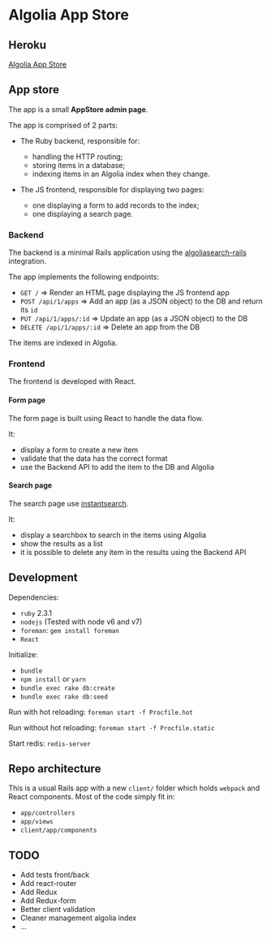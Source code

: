 # Algolia App Store

## Heroku
[Algolia App Store](https://vast-hamlet-23911.herokuapp.com)

## App store

The app is a small **AppStore admin page**.

The app is comprised of 2 parts:

- The Ruby backend, responsible for:
  - handling the HTTP routing;
  - storing items in a database;
  - indexing items in an Algolia index when they change.

- The JS frontend, responsible for displaying two pages:
  - one displaying a form to add records to the index;
  - one displaying a search page.

### Backend

The backend is a minimal Rails application using the [algoliasearch-rails](https://github.com/algolia/algoliasearch-rails) integration.

The app implements the following endpoints:

  - `GET /` => Render an HTML page displaying the JS frontend app
  - `POST /api/1/apps` => Add an app (as a JSON object) to the DB and return its `id`
  - `PUT /api/1/apps/:id` => Update an app (as a JSON object) to the DB
  - `DELETE /api/1/apps/:id` => Delete an app from the DB

The items are indexed in Algolia.

### Frontend

The frontend is developed with React.

#### Form page

The form page is built using React to handle the data flow.

It:
  - display a form to create a new item
  - validate that the data has the correct format
  - use the Backend API to add the item to the DB and Algolia

#### Search page

The search page use [instantsearch](https://github.com/algolia/instantsearch.js).

It:
  - display a searchbox to search in the items using Algolia
  - show the results as a list
  - it is possible to delete any item in the results using the Backend API

## Development

Dependencies:
- `ruby` 2.3.1
- `nodejs` (Tested with node v6 and v7)
- `foreman`: `gem install foreman`
- `React`

Initialize:
- `bundle`
- `npm install` or `yarn`
- `bundle exec rake db:create`
- `bundle exec rake db:seed`

Run with hot reloading: `foreman start -f Procfile.hot`

Run without hot reloading: `foreman start -f Procfile.static`

Start redis: `redis-server`

## Repo architecture

This is a usual Rails app with a new `client/` folder which holds `webpack` and React components.
Most of the code simply fit in:
- `app/controllers`
- `app/views`
- `client/app/components`

## TODO

- Add tests front/back
- Add react-router
- Add Redux
- Add Redux-form
- Better client validation
- Cleaner management algolia index
- ...

